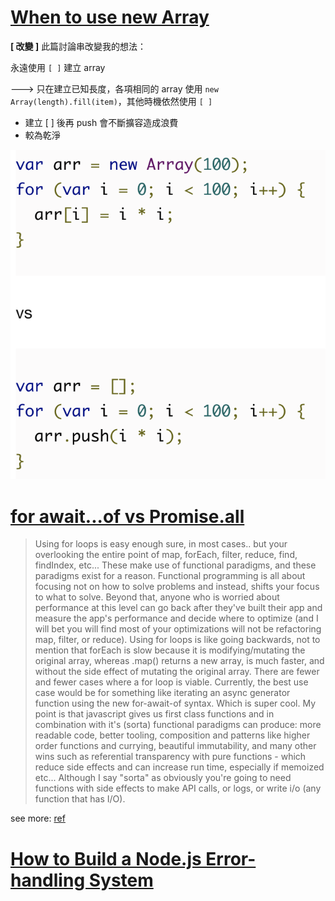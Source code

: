 # [When to use new Array](https://coderwall.com/p/h4xm0w/why-never-use-new-array-in-javascript)

**[ 改變 ]** 此篇討論串改變我的想法：

永遠使用 `[ ]` 建立 array

---> 只在建立已知長度，各項相同的 array 使用 `new Array(length).fill(item)`，其他時機依然使用 `[ ]`

- 建立 [ ] 後再 push 會不斷擴容造成浪費
- 較為乾淨

![](/JavaScript/image/When_to_use_new_Array.png)

# [for await...of vs Promise.all](https://stackoverflow.com/questions/59694309/for-await-of-vs-promise-all)

> Using for loops is easy enough sure, in most cases.. but your overlooking the entire point of map, forEach, filter, reduce, find, findIndex, etc... These make use of functional paradigms, and these paradigms exist for a reason. Functional programming is all about focusing not on how to solve problems and instead, shifts your focus to what to solve. Beyond that, anyone who is worried about performance at this level can go back after they've built their app and measure the app's performance and decide where to optimize (and I will bet you will find most of your optimizations will not be refactoring map, filter, or reduce). Using for loops is like going backwards, not to mention that forEach is slow because it is modifying/mutating the original array, whereas .map() returns a new array, is much faster, and without the side effect of mutating the original array. There are fewer and fewer cases where a for loop is viable. Currently, the best use case would be for something like iterating an async generator function using the new for-await-of syntax. Which is super cool. My point is that javascript gives us first class functions and in combination with it's (sorta) functional paradigms can produce: more readable code, better tooling, composition and patterns like higher order functions and currying, beautiful immutability, and many other wins such as referential transparency with pure functions - which reduce side effects and can increase run time, especially if memoized etc... Although I say "sorta" as obviously you're going to need functions with side effects to make API calls, or logs, or write i/o (any function that has I/O).

see more: [ref](https://coderwall.com/p/kvzbpa/don-t-use-array-foreach-use-for-instead)

# [How to Build a Node.js Error-handling System](https://www.toptal.com/nodejs/node-js-error-handling)
